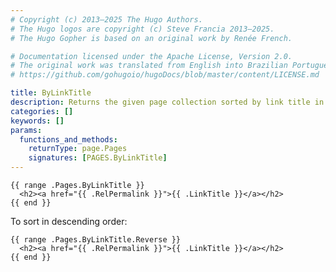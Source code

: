 ```yaml
---
# Copyright (c) 2013–2025 The Hugo Authors.
# The Hugo logos are copyright (c) Steve Francia 2013–2025.
# The Hugo Gopher is based on an original work by Renée French.

# Documentation licensed under the Apache License, Version 2.0.
# The original work was translated from English into Brazilian Portuguese.
# https://github.com/gohugoio/hugoDocs/blob/master/content/LICENSE.md

title: ByLinkTitle
description: Returns the given page collection sorted by link title in ascending order, falling back to title if link title is not defined.
categories: []
keywords: []
params:
  functions_and_methods:
    returnType: page.Pages
    signatures: [PAGES.ByLinkTitle]
---
```


```go-html-template
{{ range .Pages.ByLinkTitle }}
  <h2><a href="{{ .RelPermalink }}">{{ .LinkTitle }}</a></h2>
{{ end }}
```

To sort in descending order:

```go-html-template
{{ range .Pages.ByLinkTitle.Reverse }}
  <h2><a href="{{ .RelPermalink }}">{{ .LinkTitle }}</a></h2>
{{ end }}
```
